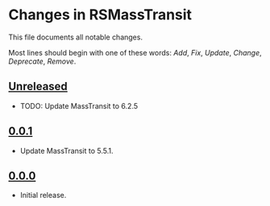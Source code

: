 # Changes in RSMassTransit
This file documents all notable changes.

Most lines should begin with one of these words:
*Add*, *Fix*, *Update*, *Change*, *Deprecate*, *Remove*.

## [Unreleased](https://github.com/sharpjs/RSMassTransit/compare/v0.0.1...HEAD)
- TODO: Update MassTransit to 6.2.5

## [0.0.1](https://github.com/sharpjs/RSMassTransit/compare/v0.0.0...v0.0.1)
- Update MassTransit to 5.5.1.

## [0.0.0](https://github.com/sharpjs/RSMassTransit/tree/v0.0.0)
- Initial release.
